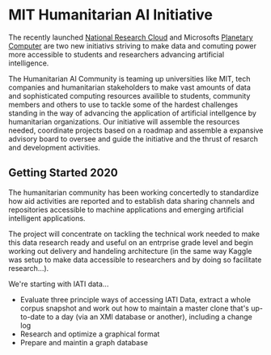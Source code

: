 # MIT Humanitarian AI Initiative

The recently launched [National Research Cloud](https://www.nytimes.com/2020/06/30/technology/national-cloud-computing-project.html) and Microsofts [Planetary Computer](https://innovation.microsoft.com/en-us/planetary-computer) are two new initiativs striving to make data and comuting power more accessible to students and researchers advancing artificial intelligence.

The Humanitarian AI Community is teaming up universities like MIT, tech companies and humanitarian stakeholders to make vast amounts of data and sophisticated computing resources availible to students, community members and others to use to tackle some of the hardest challenges standing in the way of advancing the application of artificial intellgence by humanitarian organizations. Our initiative will assemble the resources needed, coordinate projects based on a roadmap and assemble a expansive advisory board to oversee and guide the initiative and the thrust of resarch and development activities.

## Getting Started 2020

The humanitarian community has been working concertedly to standardize how aid activities are reported and to establish data sharing channels and repositories accessible to machine applications and emerging artificial intelligent applications.

The project will concentrate on tackling the technical work needed to make this data research ready and useful on an entrprise grade level and begin working out delivery and handeling architecture (in the same way Kaggle was setup to make data accessible to researchers and by doing so facilitate research...).

We're starting with IATI data...

* Evaluate three principle ways of accessing IATI Data, extract a whole corpus snapshot and work out how to maintain a master clone that's up-to-date to a day (via an XMl database or another), including a change log
* Research and optimize a graphical format
* Prepare and maintin a graph database
